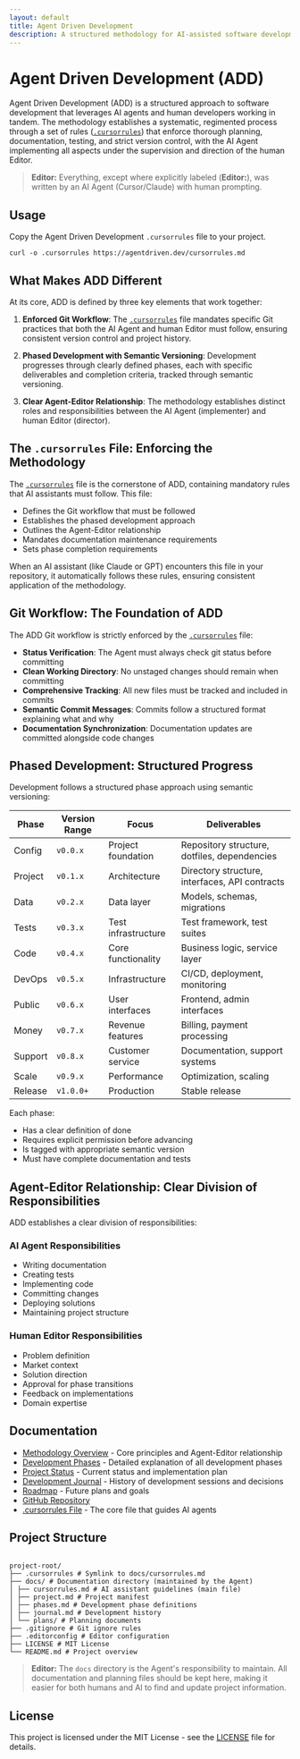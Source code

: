 ```yaml
---
layout: default
title: Agent Driven Development
description: A structured methodology for AI-assisted software development
---
```


# Agent Driven Development (ADD)

Agent Driven Development (ADD) is a structured approach to software development that leverages AI agents and human developers working in tandem. The methodology establishes a systematic, regimented process through a set of rules ([`.cursorrules`](cursorrules.md)) that enforce thorough planning, documentation, testing, and strict version control, with the AI Agent implementing all aspects under the supervision and direction of the human Editor.

> **Editor:** Everything, except where explicitly labeled (**Editor:**), was written by an AI Agent (Cursor/Claude) with human prompting.

## Usage

Copy the Agent Driven Development `.cursorrules` file to your project.

```
curl -o .cursorrules https://agentdriven.dev/cursorrules.md
```

## What Makes ADD Different

At its core, ADD is defined by three key elements that work together:

1. **Enforced Git Workflow**: The [`.cursorrules`](cursorrules.md) file mandates specific Git practices that both the AI Agent and human Editor must follow, ensuring consistent version control and project history.

2. **Phased Development with Semantic Versioning**: Development progresses through clearly defined phases, each with specific deliverables and completion criteria, tracked through semantic versioning.

3. **Clear Agent-Editor Relationship**: The methodology establishes distinct roles and responsibilities between the AI Agent (implementer) and human Editor (director).

## The `.cursorrules` File: Enforcing the Methodology

The [`.cursorrules`](cursorrules.md) file is the cornerstone of ADD, containing mandatory rules that AI assistants must follow. This file:

- Defines the Git workflow that must be followed
- Establishes the phased development approach
- Outlines the Agent-Editor relationship
- Mandates documentation maintenance requirements
- Sets phase completion requirements

When an AI assistant (like Claude or GPT) encounters this file in your repository, it automatically follows these rules, ensuring consistent application of the methodology.

## Git Workflow: The Foundation of ADD

The ADD Git workflow is strictly enforced by the [`.cursorrules`](cursorrules.md) file:

- **Status Verification**: The Agent must always check git status before committing
- **Clean Working Directory**: No unstaged changes should remain when committing
- **Comprehensive Tracking**: All new files must be tracked and included in commits
- **Semantic Commit Messages**: Commits follow a structured format explaining what and why
- **Documentation Synchronization**: Documentation updates are committed alongside code changes

## Phased Development: Structured Progress

Development follows a structured phase approach using semantic versioning:

| Phase   | Version Range | Focus               | Deliverables                                   |
| ------- | ------------- | ------------------- | ---------------------------------------------- |
| Config  | `v0.0.x`      | Project foundation  | Repository structure, dotfiles, dependencies   |
| Project | `v0.1.x`      | Architecture        | Directory structure, interfaces, API contracts |
| Data    | `v0.2.x`      | Data layer          | Models, schemas, migrations                    |
| Tests   | `v0.3.x`      | Test infrastructure | Test framework, test suites                    |
| Code    | `v0.4.x`      | Core functionality  | Business logic, service layer                  |
| DevOps  | `v0.5.x`      | Infrastructure      | CI/CD, deployment, monitoring                  |
| Public  | `v0.6.x`      | User interfaces     | Frontend, admin interfaces                     |
| Money   | `v0.7.x`      | Revenue features    | Billing, payment processing                    |
| Support | `v0.8.x`      | Customer service    | Documentation, support systems                 |
| Scale   | `v0.9.x`      | Performance         | Optimization, scaling                          |
| Release | `v1.0.0+`     | Production          | Stable release                                 |

Each phase:

- Has a clear definition of done
- Requires explicit permission before advancing
- Is tagged with appropriate semantic version
- Must have complete documentation and tests

## Agent-Editor Relationship: Clear Division of Responsibilities

ADD establishes a clear division of responsibilities:

### AI Agent Responsibilities

- Writing documentation
- Creating tests
- Implementing code
- Committing changes
- Deploying solutions
- Maintaining project structure

### Human Editor Responsibilities

- Problem definition
- Market context
- Solution direction
- Approval for phase transitions
- Feedback on implementations
- Domain expertise

## Documentation

- [Methodology Overview](methodology.html) - Core principles and Agent-Editor relationship
- [Development Phases](phases.html) - Detailed explanation of all development phases
- [Project Status](project.html) - Current status and implementation plan
- [Development Journal](journal.html) - History of development sessions and decisions
- [Roadmap](plans/roadmap.html) - Future plans and goals
- [GitHub Repository](https://github.com/AgentDriven/Development)
- [.cursorrules File](https://agentdriven.dev/cursorrules.md) - The core file that guides AI agents

## Project Structure

```

project-root/
├── .cursorrules # Symlink to docs/cursorrules.md
├── docs/ # Documentation directory (maintained by the Agent)
│ ├── cursorrules.md # AI assistant guidelines (main file)
│ ├── project.md # Project manifest
│ ├── phases.md # Development phase definitions
│ ├── journal.md # Development history
│ └── plans/ # Planning documents
├── .gitignore # Git ignore rules
├── .editorconfig # Editor configuration
├── LICENSE # MIT License
└── README.md # Project overview

```

> **Editor:** The `docs` directory is the Agent's responsibility to maintain. All documentation and planning files should be kept here, making it easier for both humans and AI to find and update project information.

## License

This project is licensed under the MIT License - see the [LICENSE](https://github.com/AgentDriven/Development/blob/main/LICENSE) file for details.

```

```
